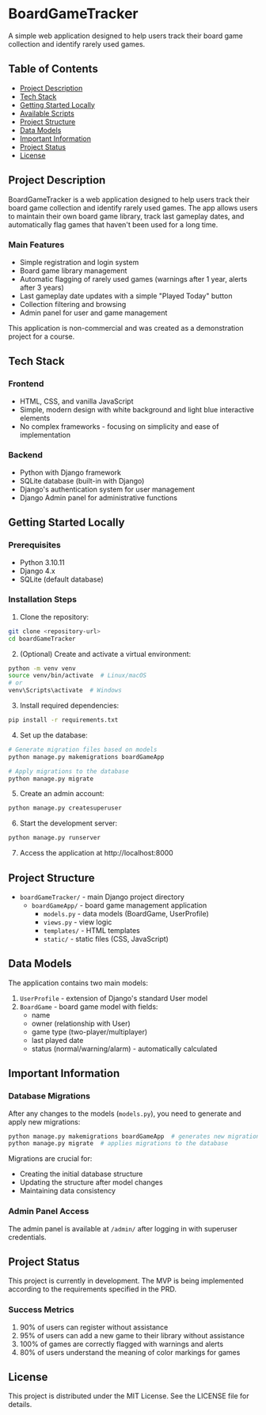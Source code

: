# BoardGameTracker

A simple web application designed to help users track their board game collection and identify rarely used games.

## Table of Contents
- [Project Description](#project-description)
- [Tech Stack](#tech-stack)
- [Getting Started Locally](#getting-started-locally)
- [Available Scripts](#available-scripts)
- [Project Structure](#project-structure)
- [Data Models](#data-models)
- [Important Information](#important-information)
- [Project Status](#project-status)
- [License](#license)

## Project Description

BoardGameTracker is a web application designed to help users track their board game collection and identify rarely used games. The app allows users to maintain their own board game library, track last gameplay dates, and automatically flag games that haven't been used for a long time.

### Main Features
- Simple registration and login system
- Board game library management
- Automatic flagging of rarely used games (warnings after 1 year, alerts after 3 years)
- Last gameplay date updates with a simple "Played Today" button
- Collection filtering and browsing
- Admin panel for user and game management

This application is non-commercial and was created as a demonstration project for a course.

## Tech Stack

### Frontend
- HTML, CSS, and vanilla JavaScript
- Simple, modern design with white background and light blue interactive elements
- No complex frameworks - focusing on simplicity and ease of implementation

### Backend
- Python with Django framework
- SQLite database (built-in with Django)
- Django's authentication system for user management
- Django Admin panel for administrative functions

## Getting Started Locally

### Prerequisites
- Python 3.10.11
- Django 4.x
- SQLite (default database)

### Installation Steps
1. Clone the repository:
```bash
git clone <repository-url>
cd boardGameTracker
```

2. (Optional) Create and activate a virtual environment:
```bash
python -m venv venv
source venv/bin/activate  # Linux/macOS
# or
venv\Scripts\activate  # Windows
```

3. Install required dependencies:
```bash
pip install -r requirements.txt
```

4. Set up the database:
```bash
# Generate migration files based on models
python manage.py makemigrations boardGameApp

# Apply migrations to the database
python manage.py migrate
```

5. Create an admin account:
```bash
python manage.py createsuperuser
```

6. Start the development server:
```bash
python manage.py runserver
```

7. Access the application at http://localhost:8000

## Project Structure

- `boardGameTracker/` - main Django project directory
  - `boardGameApp/` - board game management application
    - `models.py` - data models (BoardGame, UserProfile)
    - `views.py` - view logic
    - `templates/` - HTML templates
    - `static/` - static files (CSS, JavaScript)

## Data Models

The application contains two main models:

1. `UserProfile` - extension of Django's standard User model
2. `BoardGame` - board game model with fields:
   - name
   - owner (relationship with User)
   - game type (two-player/multiplayer)
   - last played date
   - status (normal/warning/alarm) - automatically calculated

## Important Information

### Database Migrations

After any changes to the models (`models.py`), you need to generate and apply new migrations:

```bash
python manage.py makemigrations boardGameApp  # generates new migrations
python manage.py migrate  # applies migrations to the database
```

Migrations are crucial for:
- Creating the initial database structure
- Updating the structure after model changes
- Maintaining data consistency

### Admin Panel Access

The admin panel is available at `/admin/` after logging in with superuser credentials.

## Project Status

This project is currently in development. The MVP is being implemented according to the requirements specified in the PRD.

### Success Metrics
1. 90% of users can register without assistance
2. 95% of users can add a new game to their library without assistance
3. 100% of games are correctly flagged with warnings and alerts
4. 80% of users understand the meaning of color markings for games

## License

This project is distributed under the MIT License. See the LICENSE file for details. 
